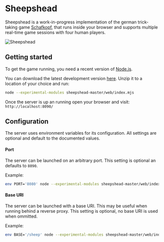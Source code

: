 # Sheepshead
Sheepshead is a work-in-progress implementation of the german trick-taking game [Schafkopf](https://en.wikipedia.org/wiki/Schafkopf), that runs inside your browser and supports multiple real-time game sessions with four human players.

![Sheepshead](https://user-images.githubusercontent.com/7196536/56324510-52cde480-616f-11e9-8439-a82492d13731.png)

## Getting started
To get the game running, you need a recent version of [Node.js](https://nodejs.org).

You can download the latest development version [here](https://github.com/ILadis/sheepshead/archive/master.zip). Unzip it to a location of your choice and run:
```sh
node --experimental-modules sheepshead-master/web/index.mjs
```

Once the server is up an running open your browser and visit: `http://localhost:8090/`

## Configuration
The server uses environment variables for its configuration. All settings are optional and default to the documented values.

#### Port
The server can be launched on an arbitrary port. This setting is optional an defaults to `8090`.

Example:
```sh
env PORT='8080' node --experimental-modules sheepshead-master/web/index.mjs
```

#### Base URI
The server can be launched with a base URI. This may be useful when running behind a reverse proxy. This setting is optional, no base URI is used when ommitted.

Example:
```sh
env BASE='/sheep' node --experimental-modules sheepshead-master/web/index.mjs
```

